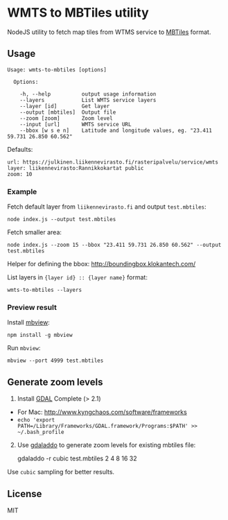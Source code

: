 
# WMTS to MBTiles utility

NodeJS utility to fetch map tiles from WTMS service to [MBTiles](https://github.com/mapbox/mbtiles-spec) format.

## Usage
```
Usage: wmts-to-mbtiles [options]

  Options:

    -h, --help          output usage information
    --layers            List WMTS service layers
    --layer [id]        Get layer
    --output [mbtiles]  Output file
    --zoom [zoom]       Zoom level
    --input [url]       WMTS service URL
    --bbox [w s e n]    Latitude and longitude values, eg. "23.411 59.731 26.850 60.562"
```

Defaults:
```
url: https://julkinen.liikennevirasto.fi/rasteripalvelu/service/wmts
layer: liikennevirasto:Rannikkokartat public
zoom: 10
```

### Example

Fetch default layer from `liikennevirasto.fi` and output `test.mbtiles`:

    node index.js --output test.mbtiles

Fetch smaller area:

    node index.js --zoom 15 --bbox "23.411 59.731 26.850 60.562" --output test.mbtiles

Helper for defining the bbox: http://boundingbox.klokantech.com/

List layers in `{layer id} :: {layer name}` format:

    wmts-to-mbtiles --layers

### Preview result

Install [mbview](https://github.com/mapbox/mbview):

    npm install -g mbview

Run `mbview`:
  
    mbview --port 4999 test.mbtiles

## Generate zoom levels

1. Install [GDAL](http://www.gdal.org/) Complete (> 2.1)
 - For Mac: http://www.kyngchaos.com/software/frameworks
 - `echo 'export PATH=/Library/Frameworks/GDAL.framework/Programs:$PATH' >> ~/.bash_profile`

2. Use [gdaladdo](http://www.gdal.org/gdaladdo.html) to generate zoom levels for existing mbtiles file:

    gdaladdo -r cubic test.mbtiles 2 4 8 16 32

Use `cubic` sampling for better results.

## License

MIT
